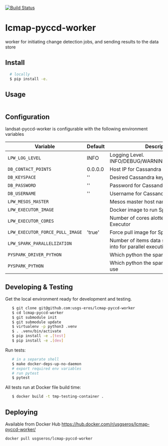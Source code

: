 [![Build Status](https://travis-ci.org/USGS-EROS/lcmap-pyccd-worker.svg?branch=develop)](https://travis-ci.org/USGS-EROS/lcmap-pyccd-worker)

# lcmap-pyccd-worker
worker for initiating change detection jobs, and sending results to the data store

## Install
```bash
  # locally
  $ pip install -e.
```

## Usage
```bash
```

## Configuration
landsat-pyccd-worker is configurable with the following environment variables

| Variable | Default | Description |
| --- | --- | --- |
| `LPW_LOG_LEVEL` | INFO | Logging Level.  INFO/DEBUG/WARNING/ERROR/CRITICAL |
| `DB_CONTACT_POINTS` | 0.0.0.0 | Host IP for Cassandra instance |
| `DB_KEYSPACE` | '' | Desired Cassandra keyspace |
| `DB_PASSWORD` | '' | Password for Cassandra instance |
| `DB_USERNAME` | '' | Username for Cassandra instance |
| `LPW_MESOS_MASTER` | | Mesos master host name (include port) |
| `LPW_EXECUTOR_IMAGE` | | Docker image to run Spark Executor in |
| `LPW_EXECUTOR_CORES` | | Number of cores alotted to each Spark Executor |
| `LPW_EXECUTOR_FORCE_PULL_IMAGE` | 'true' | Force pull image for Spark Executor |
| `LPW_SPARK_PARALLELIZATION` | | Number of items data should be divided into for parallel execution |
| `PYSPARK_DRIVER_PYTHON` | | Which python the spark driver should use |
| `PYSPARK_PYTHON` | | Which python the spark executor should use |

## Developing & Testing
Get the local environment ready for development and testing.
```bash
   $ git clone git@github.com:usgs-eros/lcmap-pyccd-worker
   $ cd lcmap-pyccd-worker
   $ git submodule init
   $ git submodule update
   $ virtualenv -p python3 .venv
   $ . .venv/bin/activate
   $ pip install -e .[test]
   $ pip install -e .[dev]
```

Run tests:
```bash
   # in a separate shell
   $ make docker-deps-up-no-daemon
   # export required env variables
   # run pytest
   $ pytest
```

All tests run at Docker file build time:

```bash
   $ docker build -t tmp-testing-container .
```

## Deploying
Available from Docker Hub https://hub.docker.com/r/usgseros/lcmap-pyccd-worker/
```bash
docker pull usgseros/lcmap-pyccd-worker
```
